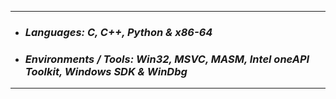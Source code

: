 -----------
- ### ___Languages: C, C++, Python & x86-64___

- ### ___Environments / Tools: Win32, MSVC, MASM, Intel oneAPI Toolkit, Windows SDK & WinDbg___
------------
